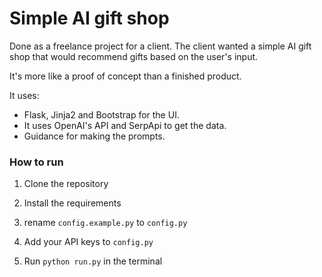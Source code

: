 # Simple AI gift shop
Done as a freelance project for a client. The client wanted a simple AI gift shop that would recommend gifts based on the user's input.

It's more like a proof of concept than a finished product.

It uses:

- Flask, Jinja2 and Bootstrap for the UI.
- It uses OpenAI's API and SerpApi to get the data.
- Guidance for making the prompts.

### How to run
1. Clone the repository

2. Install the requirements

3. rename `config.example.py` to `config.py`

4. Add your API keys to `config.py`

2. Run `python run.py` in the terminal
